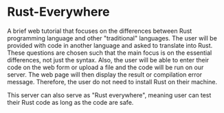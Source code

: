 Rust-Everywhere
===============
A brief web tutorial that focuses on the differences between Rust programming language and other "traditional" languages. The user will be provided with code in another language and asked to translate into Rust. These questions are chosen such that the main focus is on the essential differences, not just the syntax. Also, the user will be able to enter their code on the web form or upload a file and the code will be run on our server. The web page will then display the result or compilation error message. Therefore, the user do not need to install Rust on their machine.

This server can also serve as "Rust everywhere", meaning user can test their Rust code as long as the code are safe.

